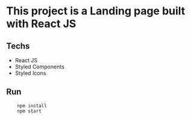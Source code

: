 # This project is a Landing page built with React JS
## Techs
* React JS
* Styled Components
* Styled Icons
## Run

```node
    npm install
    npm start
```
